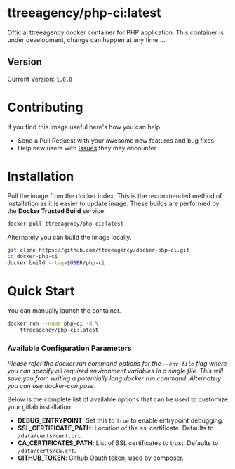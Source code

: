 # ttreeagency/php-ci:latest

Official ttreeagency docker container for PHP application. This container is under development, change can happen at any time ...

## Version

Current Version: `1.0.0`

# Contributing

If you find this image useful here's how you can help:

- Send a Pull Request with your awesome new features and bug fixes
- Help new users with [Issues](https://github.com/ttreeagency/docker-php-ci/issues) they may encounter

# Installation

Pull the image from the docker index. This is the recommended method of installation as it is easier to update image. These builds are performed by the **Docker Trusted Build** service.

```bash
docker pull ttreeagency/php-ci:latest
```
Alternately you can build the image locally.

```bash
git clone https://github.com/ttreeagency/docker-php-ci.git
cd docker-php-ci
docker build --tag=$USER/php-ci .
```

# Quick Start

You can manually launch the container.

```bash
docker run --name php-ci -d \
    ttreeagency/php-ci:latest
```

### Available Configuration Parameters

*Please refer the docker run command options for the `--env-file` flag where you can specify all required environment variables in a single file. This will save you from writing a potentially long docker run command. Alternately you can use docker-compose.*

Below is the complete list of available options that can be used to customize your gitlab installation.

- **DEBUG_ENTRYPOINT**: Set this to `true` to enable entrypoint debugging.
- **SSL_CERTIFICATE_PATH**: Location of the ssl certificate. Defaults to `/data/certs/cert.crt`.
- **CA_CERTIFICATES_PATH**: List of SSL certificates to trust. Defaults to `/data/certs/ca.crt`.
- **GITHUB_TOKEN**: Github Oauth token, used by composer.
